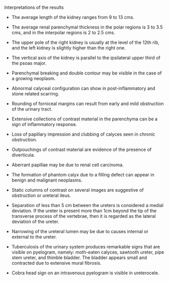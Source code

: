 Interpretations of the results

- The average length of the kidney ranges from 9 to 13 cms.

- The average renal parenchymal thickness in the polar regions is 3 to 3.5 cms, and in the interpolar regions is 2 to 2.5 cms.

- The upper pole of the right kidney is usually at the level of the 12th rib, and the left kidney is slightly higher than the right one.

- The vertical axis of the kidney is parallel to the ipsilateral upper third of the psoas major.

- Parenchymal breaking and double contour may be visible in the case of a growing neoplasm.

- Abnormal calyceal configuration can show in post-inflammatory and stone related scarring.

- Rounding of forniceal margins can result from early and mild obstruction of the urinary tract.

- Extensive collections of contrast material in the parenchyma can be a sign of inflammatory response.

- Loss of papillary impression and clubbing of calyces seen in chronic obstruction.

- Outpouchings of contrast material are evidence of the presence of diverticula.

- Aberrant papillae may be due to renal cell carcinoma.

- The formation of phantom calyx due to a filling defect can appear in benign and malignant neoplasms.

- Static columns of contrast on several images are suggestive of obstruction or ureteral ileus.

- Separation of less than 5 cm between the ureters is considered a medial deviation. If the ureter is present more than 1cm beyond the tip of the transverse process of the vertebrae, then it is regarded as the lateral deviation of the ureter.

- Narrowing of the ureteral lumen may be due to causes internal or external to the ureter.

- Tuberculosis of the urinary system produces remarkable signs that are visible on pyelogram, namely: moth-eaten calyces, sawtooth ureter, pipe stem ureter, and thimble bladder. The bladder appears small and contracted due to extensive mural fibrosis.

- Cobra head sign on an intravenous pyelogram is visible in ureterocele.